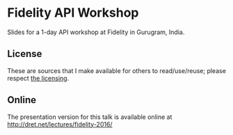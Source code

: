 # Fidelity API Workshop

Slides for a 1-day API workshop at Fidelity in Gurugram, India.


## License

These are sources that I make available for others to read/use/reuse; please respect [the licensing](../LICENSE).


## Online

The presentation version for this talk is available online at http://dret.net/lectures/fidelity-2016/
